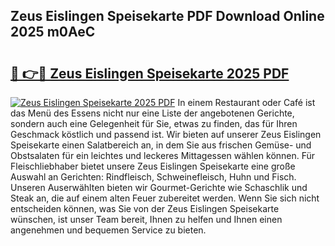 ## Zeus Eislingen Speisekarte PDF Download Online 2025 m0AeC

# <h2><a href="http://gc65mr.nevu.top/?p=Zeus+Eislingen+Speisekarte">🔗 👉🔴 Zeus Eislingen Speisekarte 2025 PDF</a></h2>

[![Zeus Eislingen Speisekarte 2025 PDF](https://i.imgur.com/dBaPXMq.png)](http://gc65mr.nevu.top/?p=Zeus+Eislingen+Speisekarte)
In einem Restaurant oder Café ist das Menü des Essens nicht nur eine Liste der angebotenen Gerichte, sondern auch eine Gelegenheit für Sie, etwas zu finden, das für Ihren Geschmack köstlich und passend ist. Wir bieten auf unserer Zeus Eislingen Speisekarte einen Salatbereich an, in dem Sie aus frischen Gemüse- und Obstsalaten für ein leichtes und leckeres Mittagessen wählen können. Für Fleischliebhaber bietet unsere Zeus Eislingen Speisekarte eine große Auswahl an Gerichten: Rindfleisch, Schweinefleisch, Huhn und Fisch. Unseren Auserwählten bieten wir Gourmet-Gerichte wie Schaschlik und Steak an, die auf einem alten Feuer zubereitet werden. Wenn Sie sich nicht entscheiden können, was Sie von der Zeus Eislingen Speisekarte wünschen, ist unser Team bereit, Ihnen zu helfen und Ihnen einen angenehmen und bequemen Service zu bieten.
